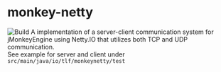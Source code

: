 # monkey-netty
![Build](https://github.com/tlf30/monkey-netty/workflows/Java%20CI%20with%20Gradle/badge.svg)
A implementation of a server-client communication system for jMonkeyEngine using Netty.IO that utilizes both TCP and UDP communication.  
See example for server and client under `src/main/java/io/tlf/monkeynetty/test`

